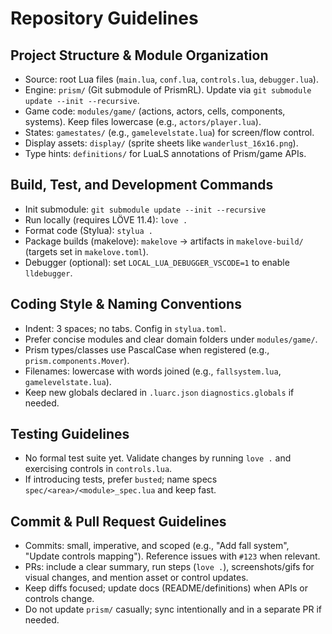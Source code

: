 # Repository Guidelines

## Project Structure & Module Organization

- Source: root Lua files (`main.lua`, `conf.lua`, `controls.lua`, `debugger.lua`).
- Engine: `prism/` (Git submodule of PrismRL). Update via `git submodule update --init --recursive`.
- Game code: `modules/game/` (actions, actors, cells, components, systems). Keep files lowercase (e.g., `actors/player.lua`).
- States: `gamestates/` (e.g., `gamelevelstate.lua`) for screen/flow control.
- Display assets: `display/` (sprite sheets like `wanderlust_16x16.png`).
- Type hints: `definitions/` for LuaLS annotations of Prism/game APIs.

## Build, Test, and Development Commands

- Init submodule: `git submodule update --init --recursive`
- Run locally (requires LÖVE 11.4): `love .`
- Format code (Stylua): `stylua .`
- Package builds (makelove): `makelove` → artifacts in `makelove-build/` (targets set in `makelove.toml`).
- Debugger (optional): set `LOCAL_LUA_DEBUGGER_VSCODE=1` to enable `lldebugger`.

## Coding Style & Naming Conventions

- Indent: 3 spaces; no tabs. Config in `stylua.toml`.
- Prefer concise modules and clear domain folders under `modules/game/`.
- Prism types/classes use PascalCase when registered (e.g., `prism.components.Mover`).
- Filenames: lowercase with words joined (e.g., `fallsystem.lua`, `gamelevelstate.lua`).
- Keep new globals declared in `.luarc.json` `diagnostics.globals` if needed.

## Testing Guidelines

- No formal test suite yet. Validate changes by running `love .` and exercising controls in `controls.lua`.
- If introducing tests, prefer `busted`; name specs `spec/<area>/<module>_spec.lua` and keep fast.

## Commit & Pull Request Guidelines

- Commits: small, imperative, and scoped (e.g., "Add fall system", "Update controls mapping"). Reference issues with `#123` when relevant.
- PRs: include a clear summary, run steps (`love .`), screenshots/gifs for visual changes, and mention asset or control updates.
- Keep diffs focused; update docs (README/definitions) when APIs or controls change.
- Do not update `prism/` casually; sync intentionally and in a separate PR if needed.
